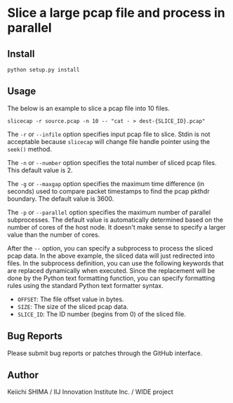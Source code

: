# Slice a large pcap file and process in parallel

## Install

    python setup.py install

## Usage

The below is an example to slice a pcap file into 10 files.

    slicecap -r source.pcap -n 10 -- "cat - > dest-{SLICE_ID}.pcap"

The `-r` or `--infile` option specifies input pcap file to slice.
Stdin is not acceptable because `slicecap` will change file handle
pointer using the `seek()` method.

The `-n` or `--number` option specifies the total number of sliced
pcap files.  This default value is 2.

The `-g` or `--maxgap` option specifies the maximum time difference
(in seconds) used to compare packet timestamps to find the pcap pkthdr
boundary.  The default value is 3600.

The `-p` or `--parallel` option specifies the maximum number of
parallel subprocesses.  The default value is automatically determined
based on the number of cores of the host node.  It doesn't make sense
to specify a larger value than the number of cores.

After the `--` option, you can specify a subprocess to process the
sliced pcap data.  In the above example, the sliced data will just
redirected into files.  In the subprocess definition, you can use the
following keywords that are replaced dynamically when executed.  Since
the replacement will be done by the Python text formatting function,
you can specify formatting rules using the standard Python text
formatter syntax.

- `OFFSET`: The file offset value in bytes.
- `SIZE`: The size of the sliced pcap data.
- `SLICE_ID`: The ID number (begins from 0) of the sliced file.


## Bug Reports
Please submit bug reports or patches through the GitHub interface.

## Author
Keiichi SHIMA
/ IIJ Innovation Institute Inc.
/ WIDE project

